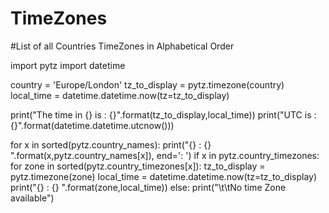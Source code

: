 # TimeZones
#List of all Countries TimeZones in Alphabetical Order

import pytz
import datetime

country = 'Europe/London'
tz_to_display = pytz.timezone(country)
local_time = datetime.datetime.now(tz=tz_to_display)

print("The time in {} is : {}".format(tz_to_display,local_time))
print("UTC is : {}".format(datetime.datetime.utcnow()))

for x in sorted(pytz.country_names):
    print("{} : {} ".format(x,pytz.country_names[x]), end=':  ')
    if x in pytz.country_timezones:
        for zone in sorted(pytz.country_timezones[x]):
            tz_to_display = pytz.timezone(zone)
            local_time = datetime.datetime.now(tz=tz_to_display)
            print("{} : {} ".format(zone,local_time))
    else:
        print("\t\tNo time Zone available")

